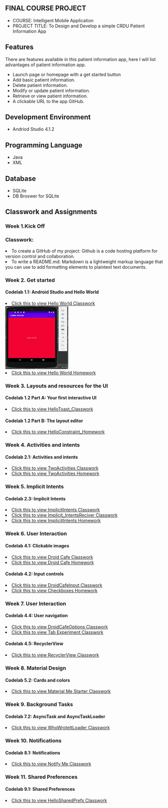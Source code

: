 ## FINAL COURSE PROJECT

- COURSE: Intelligent Mobile Application
- PROJECT TITLE: To Design and Develop a simple CRDU Patient Information App

## Features
There are features available in this patient information app, here I will list advantages of patient information app.
- Launch page or homepage with a get started button
- Add basic patient information.
- Delete patient information.
- Modify or update patient information.
- Retrieve or view patient information.
- A clickable URL to the app GitHub.


## Development Environment
- Andriod Studio 4.1.2

## Programming Language
- Java
- XML

## Database
- SQLite
- DB Broswer for SQLite 

## Classwork and Assignments

### Week 1.Kick Off

### Classwork:

<li>To create a GitHub of my project: Github is a code hosting platform for version control and collaboration.
  
<li>To write a README.md: Markdown is a lightweight markup language that you can use to add formatting elements to plaintext text documents.

### Week 2. Get started
#### Codelab 1.1: Android Studio and Hello World

<li> <a href="# ">Click this to view Hello World Classwork</a><br>

  
  <img src="/images/Hello World Class Work .png" width = "200" height = "200" />

<li> <a href="# ">Click this to view Hello World Homework</a>

### Week 3. Layouts and resources for the UI
#### Codelab 1.2 Part A: Your first interactive UI

<li> <a href="# ">Click this to view HelloToast_Classwork</a>
  
#### Codelab 1.2 Part B: The layout editor

<li> <a href="# ">Click this to view HelloConstraint_Homework</a>

### Week 4. Activities and intents
#### Codelab 2.1: Activities and intents

<li> <a href="# "> Click this to view TwoActivities Classwork</a> 

<li> <a href="# "> Click this to view TwoActivities Homework</a> 

### Week 5. Implicit Intents
#### Codelab 2.3: Implicit Intents

<li> <a href="# "> Click this to view ImplicitIntents Classwork</a>

<li> <a href="# "> Click this to view Implicit_IntentsReciver Classwork</a>

<li> <a href="# "> Click this to view ImplicitIntents Homework</a>
  
### Week 6. User Interaction
#### Codelab 4.1: Clickable images

<li> <a href="# "> Click this to view Droid Cafe Classwork</a>
 
<li> <a href="# "> Click this to view Droid Cafe Homework</a> 

#### Codelab 4.2: Input controls

<li> <a href="# "> Click this to view DroidCafeInput Classwork</a> 

<li> <a href="# "> Click this to view Checkboxes Homework</a>

### Week 7. User Interaction
#### Codelab 4.4: User navigation

<li> <a href="# "> Click this to view DroidCafeOptions Classwork</a>

<li> <a href="# "> Click this to view Tab Experiment Classwork</a> 

#### Codelab 4.5: RecyclerView

<li> <a href="# "> Click this to view RecyclerView Classwork</a>

### Week 8. Material Design
#### Codelab 5.2: Cards and colors

<li> <a href="# "> Click this to view Material Me Starter Classwork</a>

### Week 9. Background Tasks
#### Codelab 7.2: AsyncTask and AsyncTaskLoader

<li> <a href="# "> Click this to view WhoWroteItLoader Classwork</a>

### Week 10. Notifications
#### Codelab 8.1: Notifications

<li> <a href="# "> Click this to view Notify Me Classwork</a> 

### Week 11. Shared Preferences
#### Codelab 9.1: Shared Preferences

<li> <a href="# "> Click this to view HelloSharedPrefs Classwork</a>
